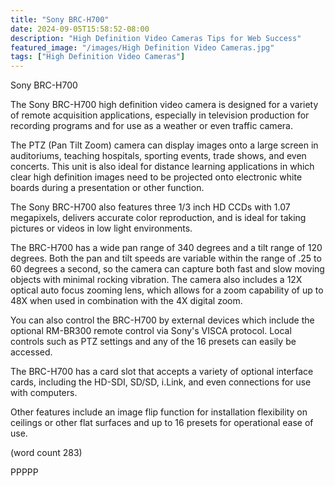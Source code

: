 ```yaml
---
title: "Sony BRC-H700"
date: 2024-09-05T15:58:52-08:00
description: "High Definition Video Cameras Tips for Web Success"
featured_image: "/images/High Definition Video Cameras.jpg"
tags: ["High Definition Video Cameras"]
---
```


Sony BRC-H700

The Sony BRC-H700 high definition video camera is
designed for a variety of remote acquisition 
applications, especially in television production
for recording programs and for use as a weather
or even traffic camera.

The PTZ (Pan Tilt Zoom) camera can display images
onto a large screen in auditoriums, teaching
hospitals, sporting events, trade shows, and even
concerts.  This unit is also ideal for distance
learning applications in which clear high definition
images need to be projected onto electronic white
boards during a presentation or other function.

The Sony BRC-H700 also features three 1/3 inch HD
CCDs with 1.07 megapixels, delivers accurate color
reproduction, and is ideal for taking pictures or
videos in low light environments.

The BRC-H700 has a wide pan range of 340 degrees
and a tilt range of 120 degrees.  Both the pan
and tilt speeds are variable within the range of
.25 to 60 degrees a second, so the camera can
capture both fast and slow moving objects with
minimal rocking vibration.  The camera also 
includes a 12X optical auto focus zooming lens,
which allows for a zoom capability of up to 48X
when used in combination with the 4X digital
zoom.

You can also control the BRC-H700 by external
devices which include the optional RM-BR300 
remote control via Sony's VISCA protocol.  Local
controls such as PTZ settings and any of the 16
presets can easily be accessed.  

The BRC-H700 has a card slot that accepts a 
variety of optional interface cards, including
the HD-SDI, SD/SD, i.Link, and even connections
for use with computers.

Other features include an image flip function 
for installation flexibility on ceilings or other
flat surfaces and up to 16 presets for operational
ease of use.  

(word count 283)

PPPPP
